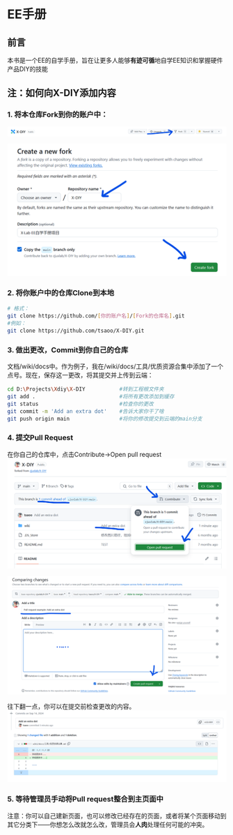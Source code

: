 # EE手册

## 前言

本书是一个EE的自学手册，旨在让更多人能够**有迹可循**地自学EE知识和掌握硬件产品DIY的技能

## 注：如何向X-DIY添加内容

### 1. 将本仓库Fork到你的账户中：

![fork1](../../readme/fork1.png)

![fork2](../..//readme/fork2.png)

### 2. 将你账户中的仓库Clone到本地

```sh
# 格式：
git clone https://github.com/[你的账户名]/[Fork的仓库名].git
#例如：
git clone https://github.com/tsaoo/X-DIY.git
```

### 3. 做出更改，Commit到你自己的仓库

文档/wiki/docs中。作为例子，我在/wiki/docs/工具/优质资源合集中添加了一个点号。现在，保存这一更改，将其提交并上传到云端：

```sh
cd D:\Projects\Xdiy\X-DIY           #转到工程根文件夹
git add .                           #将所有更改添加到缓存
git status                          #检查你的更改
git commit -m 'Add an extra dot'    #告诉大家你干了啥
git push origin main                #将你的修改提交到云端的main分支
```

### 4. 提交Pull Request

在你自己的仓库中，点击Contribute->Open pull request
![request1](../../readme/request1.png)

![request2](../../readme/request2.png)

往下翻一点，你可以在提交前检查更改的内容。
![request3](../../readme/request3.png)

### 5. 等待管理员手动将Pull request整合到主页面中

注意：你可以自己建新页面，也可以修改已经存在的页面，或者将某个页面移动到其它分类下——你想怎么改就怎么改，管理员会**人肉**处理任何可能的冲突。
